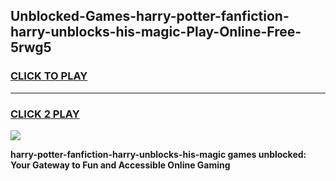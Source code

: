 
## Unblocked-Games-harry-potter-fanfiction-harry-unblocks-his-magic-Play-Online-Free-5rwg5
<h3>
<a href="https://premium76.site?title=harry-potter-fanfiction-harry-unblocks-his-magic&ref=26A">CLICK TO PLAY</a></h3>
<hr>

<h3>
<a href="https://premium76.site?title=harry-potter-fanfiction-harry-unblocks-his-magic&ref=26A">CLICK 2 PLAY</a>
  
</h3>

<a href="https://premium76.site?title=harry-potter-fanfiction-harry-unblocks-his-magic&ref=26A"><img src="https://clearcache.store/games.png"></a>


**harry-potter-fanfiction-harry-unblocks-his-magic games unblocked: Your Gateway to Fun and Accessible Online Gaming**
